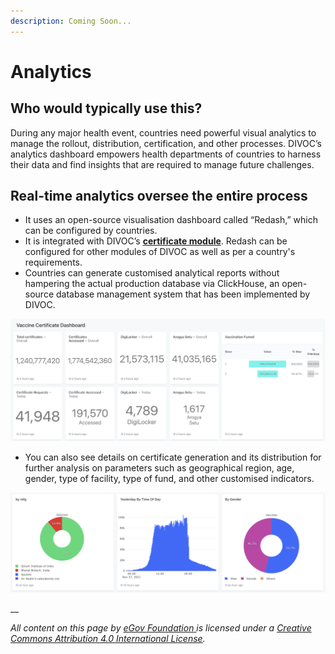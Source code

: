 ```yaml
---
description: Coming Soon...
---
```


# Analytics

## Who would typically use this?

During any major health event, countries need powerful visual analytics to manage the rollout, distribution, certification, and other processes. DIVOC’s analytics dashboard empowers health departments of countries to harness their data and find insights that are required to manage future challenges.

## Real-time analytics oversee the entire process

* It uses an open-source visualisation dashboard called “Redash,” which can be configured by countries.
* It is integrated with DIVOC’s [**certificate module**](issue-and-verify-certificates/). Redash can be configured for other modules of DIVOC as well as per a country's requirements.
* Countries can generate customised analytical reports without hampering the actual production database via ClickHouse, an open-source database management system that has been implemented by DIVOC.

![](<../.gitbook/assets/Screenshot 2021-11-29 at 9.46.02 AM.png>)

* You can also see details on certificate generation and its distribution for further analysis on parameters such as geographical region, age, gender, type of facility, type of fund, and other customised indicators.

![](<../.gitbook/assets/Screenshot 2021-11-29 at 9.46.36 AM.png>)

__

_All content on this page by_ [_eGov Foundation_ ](https://egov.org.in)_is licensed under a_ [_Creative Commons Attribution 4.0 International License_](http://creativecommons.org/licenses/by/4.0/)_._
